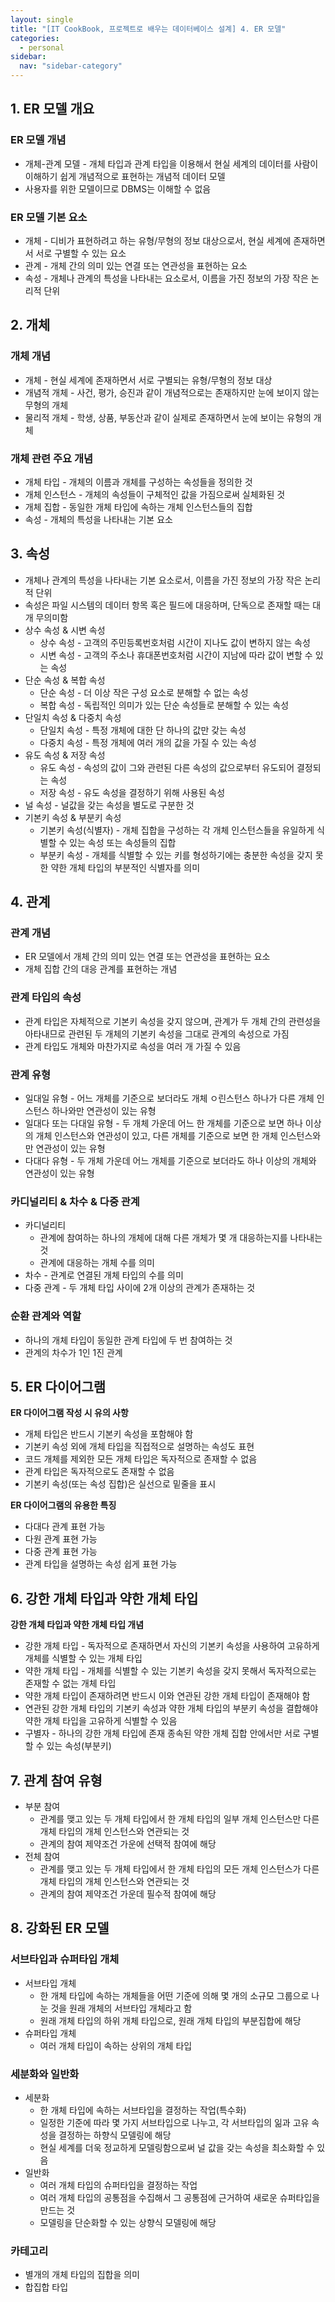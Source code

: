 ```yaml
---
layout: single
title: "[IT CookBook, 프로젝트로 배우는 데이터베이스 설계] 4. ER 모델"
categories:
  - personal
sidebar:
  nav: "sidebar-category"
---
```


## 1. ER 모델 개요

### ER 모델 개념
- 개체-관계 모델 - 개체 타입과 관계 타입을 이용해서 현실 세계의 데이터를 사람이 이해하기 쉽게 개념적으로 표현하는 개념적 데이터 모델
- 사용자를 위한 모델이므로 DBMS는 이해할 수 없음

### ER 모델 기본 요소
- 개체 - 디비가 표현하려고 하는 유형/무형의 정보 대상으로서, 현실 세계에 존재하면서 서로 구별할 수 있는 요소
- 관계 - 개체 간의 의미 있는 연결 또는 연관성을 표현하는 요소
- 속성 - 개체나 관계의 특성을 나타내는 요소로서, 이름을 가진 정보의 가장 작은 논리적 단위


## 2. 개체

### 개체 개념
- 개체 - 현실 세계에 존재하면서 서로 구별되는 유형/무형의 정보 대상
- 개념적 개체 - 사건, 평가, 승진과 같이 개념적으로는 존재하지만 눈에 보이지 않는 무형의 개체
- 물리적 개체 - 학생, 상품, 부동산과 같이 실제로 존재하면서 눈에 보이는 유형의 개체

### 개체 관련 주요 개념
- 개체 타입 - 개체의 이름과 개체를 구성하는 속성들을 정의한 것
- 개체 인스턴스 - 개체의 속성들이 구체적인 값을 가짐으로써 실체화된 것
- 개체 집합 - 동일한 개체 타입에 속하는 개체 인스턴스들의 집합
- 속성 - 개체의 특성을 나타내는 기본 요소


## 3. 속성

- 개체나 관계의 특성을 나타내는 기본 요소로서, 이름을 가진 정보의 가장 작은 논리적 단위
- 속성은 파일 시스템의 데이터 항목 혹은 필드에 대응하며, 단독으로 존재할 때는 대개 무의미함
- 상수 속성 & 시변 속성
  - 상수 속성 - 고객의 주민등록번호처럼 시간이 지나도 값이 변하지 않는 속성
  - 시변 속성 - 고객의 주소나 휴대폰번호처럼 시간이 지남에 따라 값이 변할 수 있는 속성
- 단순 속성 & 복합 속성
  - 단순 속성 - 더 이상 작은 구성 요소로 분해할 수 없는 속성
  - 복합 속성 - 독립적인 의미가 있는 단순 속성들로 분해할 수 있는 속성
- 단일치 속성 & 다중치 속성
  - 단일치 속성 - 특정 개체에 대한 단 하나의 값만 갖는 속성
  - 다중치 속성 - 특정 개체에 여러 개의 값을 가질 수 있는 속성
- 유도 속성 & 저장 속성
  - 유도 속성 - 속성의 값이 그와 관련된 다른 속성의 값으로부터 유도되어 결정되는 속성
  - 저장 속성 - 유도 속성을 결정하기 위해 사용된 속성
- 널 속성 - 널값을 갖는 속성을 별도로 구분한 것
- 기본키 속성 & 부분키 속성
  - 기본키 속성(식별자) - 개체 집합을 구성하는 각 개체 인스턴스들을 유일하게 식별할 수 있는 속성 또는 속성들의 집합
  - 부분키 속성 - 개체를 식별할 수 있는 키를 형성하기에는 충분한 속성을 갖지 못한 약한 개체 타입의 부분적인 식별자를 의미


## 4. 관계

### 관계 개념
- ER 모델에서 개체 간의 의미 있는 연결 또는 연관성을 표현하는 요소
- 개체 집합 간의 대응 관계를 표현하는 개념

### 관계 타입의 속성
- 관계 타입은 자체적으로 기본키 속성을 갖지 않으며, 관계가 두 개체 간의 관련성을 아타내므로 관련된 두 개체의 기본키 속성을 그대로 관계의 속성으로 가짐
- 관계 타입도 개체와 마찬가지로 속성을 여러 개 가질 수 있음

### 관계 유형
- 일대일 유형 - 어느 개체를 기준으로 보더라도 개체 ㅇ린스턴스 하나가 다른 개체 인스턴스 하나와만 연관성이 있는 유형
- 일대다 또는 다대일 유형 - 두 개체 가운데 어느 한 개체를 기준으로 보면 하나 이상의 개체 인스턴스와 연관성이 있고, 다른 개체를 기준으로 보면 한 개체 인스턴스와만 연관성이 있는 유형
- 다대다 유형 - 두 개체 가운데 어느 개체를 기준으로 보더라도 하나 이상의 개체와 연관성이 있는 유형

### 카디널리티 & 차수 & 다중 관계
- 카디널리티
  - 관계에 참여하는 하나의 개체에 대해 다른 개체가 몇 개 대응하는지를 나타내는 것
  - 관계에 대응하는 개체 수를 의미 
- 차수 - 관계로 연결된 개체 타입의 수를 의미
- 다중 관계 - 두 개체 타입 사이에 2개 이상의 관계가 존재하는 것

### 순환 관계와 역할
- 하나의 개체 타입이 동일한 관계 타입에 두 번 참여하는 것
- 관계의 차수가 1인 1진 관계


## 5. ER 다이어그램

**ER 다이어그램 작성 시 유의 사항**
- 개체 타입은 반드시 기본키 속성을 포함해야 함
- 기본키 속성 외에 개체 타입을 직접적으로 설명하는 속성도 표현
- 코드 개체를 제외한 모든 개체 타입은 독자적으로 존재할 수 없음
- 관계 타입은 독자적으로도 존재할 수 없음
- 기본키 속성(또는 속성 집합)은 실선으로 밑줄을 표시

**ER 다이어그램의 유용한 특징**
- 다대다 관계 표현 가능
- 다원 관계 표현 가능
- 다중 관계 표현 가능
- 관계 타입을 설명하는 속성 쉽게 표현 가능


## 6. 강한 개체 타입과 약한 개체 타입

**강한 개체 타입과 약한 개체 타입 개념**
- 강한 개체 타입 - 독자적으로 존재하면서 자신의 기본키 속성을 사용하여 고유하게 개체를 식별할 수 있는 개체 타입
- 약한 개체 타입 - 개체를 식별할 수 있는 기본키 속성을 갖지 못해서 독자적으로는 존재할 수 없는 개체 타입
- 약한 개체 타입이 존재하려면 반드시 이와 연관된 강한 개체 타입이 존재해야 함
- 연관된 강한 개체 타입의 기본키 속성과 약한 개체 타입의 부분키 속성을 결합해야 약한 개체 타입을 고유하게 식별할 수 있음
- 구별자 - 하나의 강한 개체 타입에 존재 종속된 약한 개체 집합 안에서만 서로 구별할 수 있는 속성(부분키)


## 7. 관계 참여 유형

- 부분 참여
  - 관계를 맺고 있는 두 개체 타입에서 한 개체 타입의 일부 개체 인스턴스만 다른 개체 타입의 개체 인스턴스와 연관되는 것
  - 관계의 참여 제약조건 가운에 선택적 참여에 해당
- 전체 참여
  - 관계를 맺고 있는 두 개체 타입에서 한 개체 타입의 모든 개체 인스턴스가 다른 개체 타입의 개체 인스턴스와 연관되는 것
  - 관계의 참여 제약조건 가운데 필수적 참여에 해당


## 8. 강화된 ER 모델

### 서브타입과 슈퍼타입 개체
- 서브타입 개체 
  - 한 개체 타입에 속하는 개체들을 어떤 기준에 의해 몇 개의 소규모 그룹으로 나눈 것을 원래 개체의 서브타입 개체라고 함
  - 원래 개체 타입의 하위 개체 타입으로, 원래 개체 타입의 부분집합에 해당
- 슈퍼타입 개체
  - 여러 개체 타입이 속하는 상위의 개체 타입

### 세분화와 일반화
- 세분화 
  - 한 개체 타입에 속하는 서브타입을 결정하는 작업(특수화)
  - 일정한 기준에 따라 몇 가지 서브타입으로 나누고, 각 서브타입의 읾과 고유 속성을 결정하는 하향식 모델링에 해당
  - 현실 세계를 더욱 정교하게 모델링함으로써 널 값을 갖는 속성을 최소화할 수 있음
- 일반화 
  - 여러 개체 타입의 슈퍼타입을 결정하는 작업
  - 여러 개체 타입의 공통점을 수집해서 그 공통점에 근거하여 새로운 슈퍼타입을 만드는 것
  - 모델링을 단순화할 수 있는 상향식 모델링에 해당

### 카테고리
- 별개의 개체 타입의 집합을 의미
- 합집합 타입
